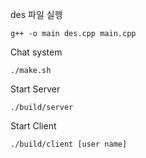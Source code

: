 des 파일 실헹

```
g++ -o main des.cpp main.cpp
```

Chat system
```
./make.sh
```

Start Server 
```
./build/server
```

Start Client
```
./build/client [user name]
```